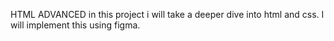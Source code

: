 HTML ADVANCED
in this project i will take a deeper dive into html and css. I will implement this using figma.